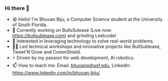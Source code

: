 ### Hi there 👋

<!--
**Bhuvan279/Bhuvan279** is a ✨ _special_ ✨ repository because its `README.md` (this file) appears on your GitHub profile.

Here are some ideas to get you started:

- 🔭 I’m currently working on ...
- 🌱 I’m currently learning ...
- 👯 I’m looking to collaborate on ...
- 🤔 I’m looking for help with ...
- 💬 Ask me about ...
- 📫 How to reach me: ...
- 😄 Pronouns: ...
- ⚡ Fun fact: ...
-->

- 😄 Hello! I'm Bhuvan Biju, a Computer Science student at the University of South Florida.
- 🌱 Currently working on BullsSulease (Live now: https://bullsublease.com) and grinding Leetcode!
- 🔭 Interested in leveraging technology to solve real-world problems.
- 👨‍🏫 Led technical workshops and innovative projects like BullSublease, Tweet'N'Grow and CommShield.
- ⚡ Driven by my passion for web development, AI robotics.
- 📫 How to reach me: Email: bhuvanp@usf.edu, LinkedIn: https://www.linkedin.com/in/bhuvan-biju/
  








